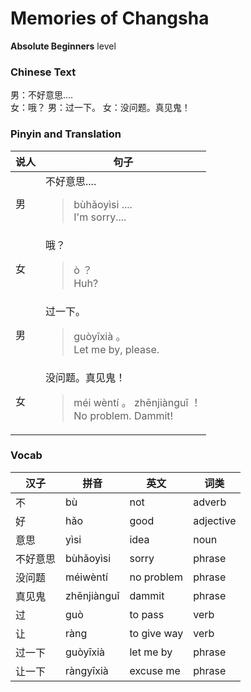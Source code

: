 # Memories of Changsha
**Absolute Beginners** level
### Chinese Text
男：不好意思....<br />女：哦？
男：过一下。
女：没问题。真见鬼！

### Pinyin and Translation
|说人|句子|
|----|----|
|男|不好意思....<blockquote>bùhǎoyìsi ....<br />I'm sorry....</blockquote>|
|女|哦？<blockquote>ò ？<br />Huh?</blockquote>|
|男|过一下。<blockquote>guòyīxià 。<br />Let me by, please.</blockquote>|
|女|没问题。真见鬼！<blockquote>méi wèntí 。 zhēnjiànguǐ ！<br />No problem. Dammit!</blockquote>|
### Vocab
|汉子|拼音|英文|词类|
|----|----|----|----|
|不|bù|not|adverb|
|好|hǎo|good|adjective|
|意思|yìsi|idea|noun|
|不好意思|bùhǎoyìsi|sorry|phrase|
|没问题|méiwèntí|no problem|phrase|
|真见鬼|zhēnjiànguǐ|dammit|phrase|
|过|guò|to pass|verb|
|让|ràng|to give way|verb|
|过一下|guòyīxià|let me by|phrase|
|让一下|ràngyīxià|excuse me|phrase|